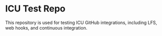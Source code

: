 ICU Test Repo
=============

This repository is used for testing ICU GitHub integrations, including LFS, web hooks, and continuous integration.
